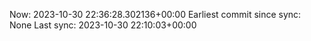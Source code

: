 Now: 2023-10-30 22:36:28.302136+00:00 Earliest commit since sync: None Last sync: 2023-10-30 22:10:03+00:00
